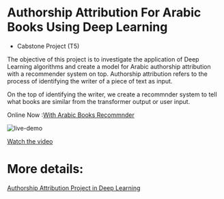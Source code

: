 # Authorship Attribution For Arabic Books Using Deep Learning

* Cabstone Project (T5) 

The objective of this project is to investigate the application of Deep Learning algorithms and create a model for Arabic authorship attribution with a recommender system on top. Authorship attribution refers to the process of identifying the writer of a piece of text as input.

On the top of identifying the writer, we create a recommnder system to tell what books are similar from the transformer output or user input.


Online Now :[With Arabic Books Recommnder](https://share.streamlit.io/a-safarji/books-recommnder-/main/basedon_user.py)


![live-demo](https://user-images.githubusercontent.com/20365333/145676438-d1fd4105-fc14-4f57-9a43-eabf33f69876.gif)





[Watch the video](https://streamable.com/7kjspy)





# More details: 
[Authorship Attribution Project in Deep Learning](https://github.com/FancyWhale69/T5_AuthorAttribution)

